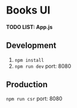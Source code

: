 # Books UI

#### TODO LIST: App.js 

## Development
1. `npm install`
2. `npm run dev` port: 8080
## Production
`npm run csr` port: 8080
